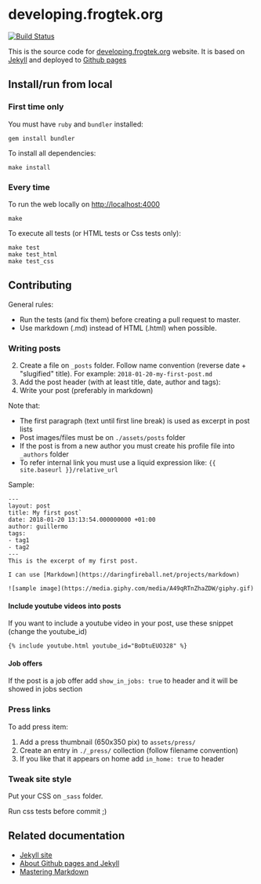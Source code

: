 # developing.frogtek.org
[![Build Status](https://travis-ci.org/Frogtek/developing-site.svg)](https://travis-ci.org/Frogtek/developing-site)

This is the source code for [developing.frogtek.org](http://developing.frogtek.org) website.
It is based on [Jekyll](https://jekyllrb.com/) and deployed to [Github pages](https://pages.github.com)

## Install/run from local

### First time only

You must have `ruby` and `bundler` installed:

```
gem install bundler
```

To install all dependencies:

```
make install
```

### Every time

To run the web locally on [http://localhost:4000](http://localhost:4000)

```
make
```

To execute all tests (or HTML tests or Css tests only):

```
make test
make test_html
make test_css
```

## Contributing

General rules:

- Run the tests (and fix them) before creating a pull request to master.
- Use markdown (.md) instead of HTML (.html) when possible.

### Writing posts

2. Create a file on `_posts` folder. Follow name convention (reverse date + "slugified" title). For example: `2018-01-20-my-first-post.md`
3. Add the post header (with at least title, date, author and tags):
4. Write your post (preferably in markdown)

Note that:
 
- The first paragraph (text until first line break) is used as excerpt in post lists
- Post images/files must be on `./assets/posts` folder
- If the post is from a new author you must create his profile file into `_authors` folder
- To refer internal link you must use a liquid expression like: `{{ site.baseurl }}/relative_url`

Sample:
    
    ---
    layout: post
    title: My first post`
    date: 2018-01-20 13:13:54.000000000 +01:00
    author: guillermo
    tags:
    - tag1
    - tag2
    ---
    This is the excerpt of my first post.
    
    I can use [Markdown](https://daringfireball.net/projects/markdown)
    
    ![sample image](https://media.giphy.com/media/A49qRTnZhaZDW/giphy.gif)

#### Include youtube videos into posts

If you want to include a youtube video in your post, use these snippet (change the youtube_id)

```
{% include youtube.html youtube_id="BoDtuEUO328" %}
```

#### Job offers

If the post is a job offer add `show_in_jobs: true` to header and it will be showed in jobs section

### Press links

To add press item:

1. Add a press thumbnail (650x350 pix) to `assets/press/`
2. Create an entry in `./_press/` collection (follow filename convention)
3. If you like that it appears on home add `in_home: true` to header

### Tweak site style

Put your CSS on `_sass` folder. 

Run css tests before commit ;)

## Related documentation

- [Jekyll site](https://jekyllrb.com/docs/)
- [About Github pages and Jekyll](https://help.github.com/articles/about-github-pages-and-jekyll/)
- [Mastering Markdown](https://guides.github.com/features/mastering-markdown/)